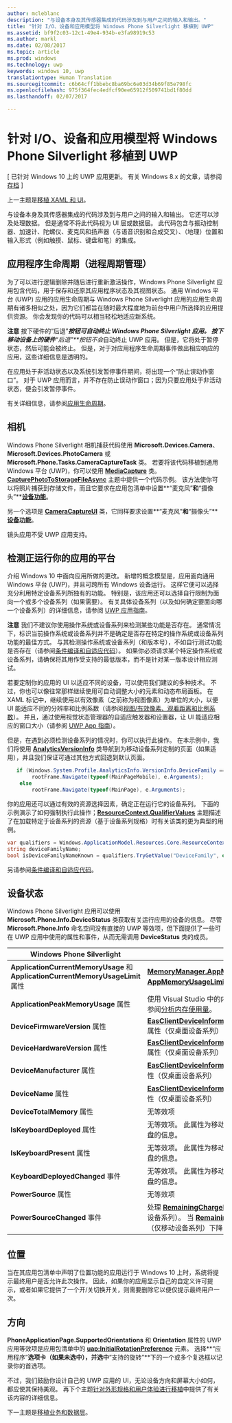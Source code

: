 ```yaml
---
author: mcleblanc
description: "与设备本身及其传感器集成的代码涉及到与用户之间的输入和输出。"
title: "针对 I/O、设备和应用模型将 Windows Phone Silverlight 移植到 UWP"
ms.assetid: bf9f2c03-12c1-49e4-934b-e3fa98919c53
ms.author: markl
ms.date: 02/08/2017
ms.topic: article
ms.prod: windows
ms.technology: uwp
keywords: windows 10, uwp
translationtype: Human Translation
ms.sourcegitcommit: c6b64cff1bbebc8ba69bc6e03d34b69f85e798fc
ms.openlocfilehash: 975f364fec4edfcf90ee65912f509741bd1f80dd
ms.lasthandoff: 02/07/2017

---
```


#  <a name="porting-windows-phone-silverlight-to-uwp-for-io-device-and-app-model"></a>针对 I/O、设备和应用模型将 Windows Phone Silverlight 移植到 UWP

\[ 已针对 Windows 10 上的 UWP 应用更新。 有关 Windows 8.x 的文章，请参阅[存档](http://go.microsoft.com/fwlink/p/?linkid=619132) \]

上一主题是[移植 XAML 和 UI](wpsl-to-uwp-porting-xaml-and-ui.md)。

与设备本身及其传感器集成的代码涉及到与用户之间的输入和输出。 它还可以涉及处理数据。 但是通常不将此代码视为 UI 层或数据层。 此代码包含与振动控制器、加速计、陀螺仪、麦克风和扬声器（与语音识别和合成交叉）、（地理）位置和输入形式（例如触摸、鼠标、键盘和笔）的集成。

## <a name="application-lifecycle-process-lifetime-management"></a>应用程序生命周期（进程周期管理）

为了可以进行逻辑删除并随后进行重新激活操作，Windows Phone Silverlight 应用包含代码，用于保存和还原其应用程序状态及其视图状态。 通用 Windows 平台 (UWP) 应用的应用生命周期与 Windows Phone Silverlight 应用的应用生命周期有诸多相似之处，因为它们都旨在随时最大程度地为前台中用户所选择的应用提供资源。 你会发现你的代码可以相当轻松地适应新系统。

**注意**   按下硬件的“后退”****按钮可自动终止 Windows Phone Silverlight 应用。 按下移动设备上的硬件**“后退”**按钮*不会*自动终止 UWP 应用。 但是，它将处于暂停状态，然后可能会被终止。 但是，对于对应用程序生命周期事件做出相应响应的应用，这些详细信息是透明的。

在应用处于非活动状态以及系统引发暂停事件期间，将出现一个“防止误动作窗口”。 对于 UWP 应用而言，并不存在防止误动作窗口；因为只要应用处于非活动状态，便会引发暂停事件。

有关详细信息，请参阅[应用生命周期](https://msdn.microsoft.com/library/windows/apps/mt243287)。

## <a name="camera"></a>相机

Windows Phone Silverlight 相机捕获代码使用 **Microsoft.Devices.Camera**、**Microsoft.Devices.PhotoCamera** 或 **Microsoft.Phone.Tasks.CameraCaptureTask** 类。 若要将该代码移植到通用 Windows 平台 (UWP)，你可以使用 [**MediaCapture**](https://msdn.microsoft.com/library/windows/apps/br241124) 类。 [**CapturePhotoToStorageFileAsync**](https://msdn.microsoft.com/library/windows/apps/hh700836) 主题中提供一个代码示例。 该方法使你可以将照片捕获到存储文件，而且它要求在应用包清单中设置**“麦克风”**和**“摄像头”**[**设备功能**](https://msdn.microsoft.com/library/windows/apps/dn934747)。

另一个选项是 [**CameraCaptureUI**](https://msdn.microsoft.com/library/windows/apps/br241030) 类，它同样要求设置**“麦克风”**和**“摄像头”**[**设备功能**](https://msdn.microsoft.com/library/windows/apps/dn934747)。

镜头应用不受 UWP 应用支持。

## <a name="detecting-the-platform-your-app-is-running-on"></a>检测正运行你的应用的平台

介绍 Windows 10 中面向应用所做的更改。 新增的概念模型是，应用面向通用 Windows 平台 (UWP)，并且可跨所有 Windows 设备运行。 这样它便可以选择充分利用特定设备系列所独有的功能。 特别是，该应用还可以选择自行限制为面向一个或多个设备系列（如果需要）。 有关具体设备系列（以及如何确定要面向哪一个设备系列）的详细信息，请参阅 [UWP 应用指南](https://msdn.microsoft.com/library/windows/apps/dn894631)。

**注意**   我们不建议你使用操作系统或设备系列来检测某些功能是否存在。 通常情况下，标识当前操作系统或设备系列并不是确定是否存在特定的操作系统或设备系列功能的最佳方式。 与其检测操作系统或设备系列（和版本号），不如自行测试功能是否存在（请参阅[条件编译和自适应代码](wpsl-to-uwp-porting-to-a-uwp-project.md)）。 如果你必须请求某个特定操作系统或设备系列，请确保将其用作受支持的最低版本，而不是针对某一版本设计相应测试。

若要定制你的应用的 UI 以适应不同的设备，可以使用我们建议的多种技术。 不过，你也可以像往常那样继续使用可自动调整大小的元素和动态布局面板。 在 XAML 标记中，继续使用以有效像素（之前称为视图像素）为单位的大小，以便 UI 能适应不同的分辨率和比例系数（请参阅[视图/有效像素、观看距离和比例系数](wpsl-to-uwp-porting-xaml-and-ui.md)）。 并且，通过使用视觉状态管理器的自适应触发器和设置器，让 UI 能适应相应的窗口大小（请参阅 [UWP App 指南](https://msdn.microsoft.com/library/windows/apps/dn894631)）。

但是，在遇到必须检测设备系列的情况时，你可以执行此操作。 在本示例中，我们将使用 [**AnalyticsVersionInfo**](https://msdn.microsoft.com/library/windows/apps/dn960165) 类导航到为移动设备系列定制的页面（如果适用），并且我们保证可通过其他方式回退到默认页面。

```csharp
   if (Windows.System.Profile.AnalyticsInfo.VersionInfo.DeviceFamily == "Windows.Mobile")
        rootFrame.Navigate(typeof(MainPageMobile), e.Arguments);
    else
        rootFrame.Navigate(typeof(MainPage), e.Arguments);
```

你的应用还可以通过有效的资源选择因素，确定正在运行它的设备系列。 下面的示例演示了如何强制执行此操作；[**ResourceContext.QualifierValues**](https://msdn.microsoft.com/library/windows/apps/br206071) 主题描述了在加载特定于设备系列的资源（基于设备系列规格）时有关该类的更为典型的用例。

```csharp
var qualifiers = Windows.ApplicationModel.Resources.Core.ResourceContext.GetForCurrentView().QualifierValues;
string deviceFamilyName;
bool isDeviceFamilyNameKnown = qualifiers.TryGetValue("DeviceFamily", out deviceFamilyName);
```

另请参阅[条件编译和自适应代码](wpsl-to-uwp-porting-to-a-uwp-project.md)。

## <a name="device-status"></a>设备状态

Windows Phone Silverlight 应用可以使用 **Microsoft.Phone.Info.DeviceStatus** 类获取有关运行应用的设备的信息。 尽管 **Microsoft.Phone.Info** 命名空间没有直接的 UWP 等效项，但下面提供了一些可在 UWP 应用中使用的属性和事件，从而无需调用 **DeviceStatus** 类的成员。

| Windows Phone Silverlight                                                               | UWP                                                                                                                                                                                                                                                                                                                                |
|-----------------------------------------------------------------------------------------|------------------------------------------------------------------------------------------------------------------------------------------------------------------------------------------------------------------------------------------------------------------------------------------------------------------------------------|
| **ApplicationCurrentMemoryUsage** 和 **ApplicationCurrentMemoryUsageLimit** 属性 | [**MemoryManager.AppMemoryUsage**](https://msdn.microsoft.com/library/windows/apps/dn633832) 和 [**AppMemoryUsageLimit**](https://msdn.microsoft.com/library/windows/apps/dn633836) 属性                                                                                                                                    |
| **ApplicationPeakMemoryUsage** 属性                                                 | 使用 Visual Studio 中的内存分析工具。 有关详细信息，请参阅[分析内存使用量](http://msdn.microsoft.com/library/windows/apps/dn645469.aspx)。                                                                                                                                                                          |
| **DeviceFirmwareVersion** 属性                                                      | [**EasClientDeviceInformation.SystemFirmwareVersion**](https://msdn.microsoft.com/library/windows/apps/dn608144) 属性（仅桌面设备系列）                                                                                                                                                                             |
| **DeviceHardwareVersion** 属性                                                      | [**EasClientDeviceInformation.SystemHardwareVersion**](https://msdn.microsoft.com/library/windows/apps/dn608145) 属性（仅桌面设备系列）                                                                                                                                                                             |
| **DeviceManufacturer** 属性                                                         | [**EasClientDeviceInformation.SystemManufacturer**](https://msdn.microsoft.com/library/windows/apps/hh701398) 属性（仅桌面设备系列）                                                                                                                                                                                |
| **DeviceName** 属性                                                                 | [**EasClientDeviceInformation.SystemProductName**](https://msdn.microsoft.com/library/windows/apps/hh701401) 属性（仅桌面设备系列）                                                                                                                                                                                 |
| **DeviceTotalMemory** 属性                                                          | 无等效项                                                                                                                                                                                                                                                                                                                      |
| **IsKeyboardDeployed** 属性                                                         | 无等效项。 此属性为移动设备提供了有关不常用的硬件键盘的信息。                                                                                                                                                                                                        |
| **IsKeyboardPresent** 属性                                                          | 无等效项。 此属性为移动设备提供了有关不常用的硬件键盘的信息。                                                                                                                                                                                                        |
| **KeyboardDeployedChanged** 事件                                                       | 无等效项。 此属性为移动设备提供了有关不常用的硬件键盘的信息。                                                                                                                                                                                                        |
| **PowerSource** 属性                                                                | 无等效项                                                                                                                                                                                                                                                                                                                      |
| **PowerSourceChanged** 事件                                                            | 处理 [**RemainingChargePercentChanged**](https://msdn.microsoft.com/library/windows/apps/jj207240) 事件（仅移动设备系列）。 当 [**RemainingChargePercent**](https://msdn.microsoft.com/library/windows/apps/jj207239) 属性的值 （仅移动设备系列）下降 1% 时引发该事件。 |

## <a name="location"></a>位置

当在其应用包清单中声明了位置功能的应用运行于 Windows 10 上时，系统将提示最终用户是否允许此次操作。 因此，如果你的应用显示自己的自定义许可提示，或者如果它提供了一个开/关切换开关，则需要删除它以便仅提示最终用户一次。

## <a name="orientation"></a>方向

**PhoneApplicationPage.SupportedOrientations** 和 **Orientation** 属性的 UWP 应用等效项是应用包清单中的 [**uap:InitialRotationPreference**](https://msdn.microsoft.com/library/windows/apps/dn934798) 元素。 选择**“应用程序”**选项卡（如果未选中），并选中**“支持的旋转”**下的一个或多个复选框以记录你的首选项。

不过，我们鼓励你设计自己的 UWP 应用的 UI，无论设备方向和屏幕大小如何，都应使其保持美观。 再下个主题[针对外形规格和用户体验进行移植](wpsl-to-uwp-form-factors-and-ux.md)中提供了有关该内容的详细信息。

下一主题是[移植业务和数据层](wpsl-to-uwp-business-and-data.md)。


